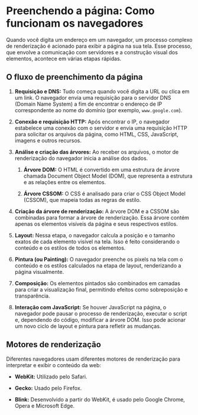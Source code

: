 # Preenchendo a página: Como funcionam os navegadores

Quando você digita um endereço em um navegador, um processo
complexo de renderização é acionado para exibir a página na sua tela.
Esse processo, que envolve a comunicação com servidores e a
construção visual dos elementos, acontece em várias etapas
rápidas.

## O fluxo de preenchimento da página

1. **Requisição e DNS:** Tudo começa quando você digita a URL ou clica
   em um link. O navegador envia uma requisição para o servidor DNS
   (Domain Name System) a fim de encontrar o endereço de IP
   correspondente ao nome do domínio (por exemplo,
   `www.google.com`).
   
2. **Conexão e requisição HTTP:** Após encontrar o IP, o navegador
   estabelece uma conexão com o servidor e envia uma requisição
   HTTP para solicitar os arquivos da página, como HTML, CSS,
   JavaScript, imagens e outros recursos.

3. **Análise e criação das árvores:** Ao receber os arquivos, o motor de
   renderização do navegador inicia a análise dos dados.

   1. **Árvore DOM:** O HTML é convertido em uma estrutura de árvore
      chamada Document Object Model (DOM), que representa a
      estrutura e as relações entre os elementos.

   2. **Árvore CSSOM:** O CSS é analisado para criar o CSS Object
      Model (CSSOM), que mapeia todas as regras de estilo.

4. **Criação da árvore de renderização:** A árvore DOM e a CSSOM são
   combinadas para formar a árvore de renderização. Essa árvore
   contém apenas os elementos visíveis da página e seus respectivos
   estilos.

5. **Layout:** Nessa etapa, o navegador calcula a posição e o tamanho
   exatos de cada elemento visível na tela. Isso é feito considerando o
   conteúdo e os estilos de todos os elementos.

6. **Pintura (ou Painting):** O navegador preenche os pixels na tela com
   o conteúdo e os estilos calculados na etapa de layout,
   renderizando a página visualmente.

7. **Composição:** Os elementos pintados são combinados em camadas
   para criar a visualização final, permitindo efeitos como
   sobreposição e transparência.

8. **Interação com JavaScript:** Se houver JavaScript na página, o
   navegador pode pausar o processo de renderização, executar o
   script e, dependendo do código, modificar a árvore DOM. Isso pode
   acionar um novo ciclo de layout e pintura para refletir as
   mudanças. 

## Motores de renderização

Diferentes navegadores usam diferentes motores de renderização para
interpretar e exibir o conteúdo da web: 

* **WebKit:** Utilizado pelo Safari.

* **Gecko:** Usado pelo Firefox.

* **Blink:** Desenvolvido a partir do WebKit, é usado pelo Google
  Chrome, Opera e Microsoft Edge.
